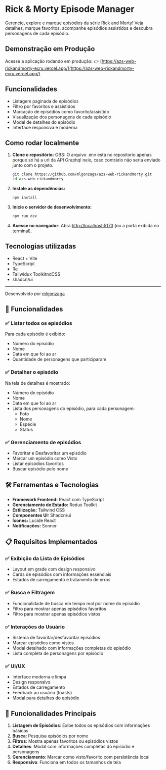 # Rick & Morty Episode Manager

Gerencie, explore e marque episódios da série Rick and Morty! Veja detalhes, marque favoritos, acompanhe episódios assistidos e descubra personagens de cada episódio.

## Demonstração em Produção

Acesse a aplicação rodando em produção:
👉 [https://azs-web-rickandmorty-ecru.vercel.app/](https://azs-web-rickandmorty-ecru.vercel.app/)

## Funcionalidades
- Listagem paginada de episódios
- Filtro por favoritos e assistidos
- Marcação de episódios como favorito/assistido
- Visualização dos personagens de cada episódio
- Modal de detalhes do episódio
- Interface responsiva e moderna

## Como rodar localmente

1. **Clone o repositório:**
OBS: O arquivo .env está no repositorio apenas porque só há a url da API Graphql nele, caso contrário não seria enviado junto com o projeto.

   ```bash
   git clone https://github.com/mlgonzaga/azs-web-rickandmorty.git
   cd azs-web-rickandmorty
   ```

2. **Instale as dependências:**
   ```bash
   npm install

   ```

3. **Inicie o servidor de desenvolvimento:**
   ```bash
   npm run dev

   ```

4. **Acesse no navegador:**
   Abra [http://localhost:5173](http://localhost:5173) (ou a porta exibida no terminal).

## Tecnologias utilizadas
- React + Vite
- TypeScript
- Re
- Tailwidux ToolkitndCSS
- shadcn/ui

---

Desenvolvido por [mlgonzaga](https://github.com/mlgonzaga)

## 🚀 Funcionalidades

### ✅ **Listar todos os episódios**
Para cada episódio é exibido:
- Número do episódio
- Nome
- Data em que foi ao ar
- Quantidade de personagens que participaram

### ✅ **Detalhar o episódio**
Na tela de detalhes é mostrado:
- Número do episódio
- Nome
- Data em que foi ao ar
- Lista dos personagens do episódio, para cada personagem:
  - Foto
  - Nome
  - Espécie
  - Status

### ✅ **Gerenciamento de episódios**
- Favoritar e Desfavoritar um episódio
- Marcar um episódio como Visto
- Listar episódios favoritos
- Buscar episódio pelo nome

## 🛠️ Ferramentas e Tecnologias

- **Framework Frontend:** React com TypeScript
- **Gerenciamento de Estado:** Redux Toolkit
- **Estilização:** Tailwind CSS
- **Componentes UI:** Shadcn/ui
- **Ícones:** Lucide React
- **Notificações:** Sonner

## 📋 Requisitos Implementados

### ✅ **Exibição da Lista de Episódios**
- Layout em grade com design responsivo
- Cards de episódios com informações essenciais
- Estados de carregamento e tratamento de erros

### ✅ **Busca e Filtragem**
- Funcionalidade de busca em tempo real por nome do episódio
- Filtro para mostrar apenas episódios favoritos
- Filtro para mostrar apenas episódios vistos

### ✅ **Interações do Usuário**
- Sistema de favoritar/desfavoritar episódios
- Marcar episódios como vistos
- Modal detalhado com informações completas do episódio
- Lista completa de personagens por episódio

### ✅ **UI/UX**
- Interface moderna e limpa
- Design responsivo
- Estados de carregamento
- Feedback ao usuário (toasts)
- Modal para detalhes do episódio


## 🎯 **Funcionalidades Principais**

1. **Listagem de Episódios**: Exibe todos os episódios com informações básicas
2. **Busca**: Pesquisa episódios por nome
3. **Filtros**: Mostra apenas favoritos ou episódios vistos
4. **Detalhes**: Modal com informações completas do episódio e personagens
5. **Gerenciamento**: Marcar como visto/favorito com persistência local
6. **Responsivo**: Funciona em todos os tamanhos de tela


